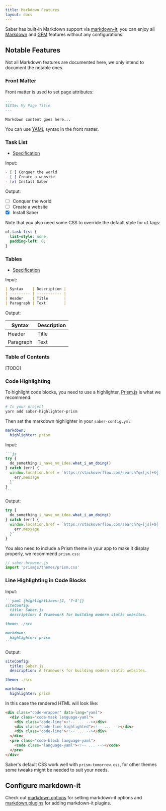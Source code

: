 ```yaml
---
title: Markdown Features
layout: docs
---
```


Saber has built-in Markdown support via [markdown-it](https://github.com/markdown-it/markdown-it), you can enjoy all [Markdown](https://daringfireball.net/linked/2014/01/08/markdown-extension) and [GFM](https://github.github.com/gfm/) features without any configurations.

## Notable Features

Not all Markdown features are documented here, we only intend to document the notable ones.

### Front Matter

Front matter is used to set page attributes:

```markdown
---
title: My Page Title
---

Markdown content goes here...
```

You can use [YAML](https://yaml.org/) syntax in the front matter.

### Task List

- [Specification](https://github.github.com/gfm/#task-list-items-extension-)

Input:

```markdown
- [ ] Conquer the world
- [ ] Create a website
- [x] Install Saber
```

Output:

- [ ] Conquer the world
- [ ] Create a website
- [x] Install Saber

Note that you also need some CSS to override the default style for `ul` tags:

```css
ul.task-list {
  list-style: none;
  padding-left: 0;
}
```

### Tables

- [Specification](https://github.github.com/gfm/#tables-extension-)

Input:

```markdown
| Syntax    | Description |
| --------- | ----------- |
| Header    | Title       |
| Paragraph | Text        |
```

Output:

| Syntax    | Description |
| --------- | ----------- |
| Header    | Title       |
| Paragraph | Text        |

### Table of Contents

[TODO]

### Code Highlighting

To highlight code blocks, you need to use a highlighter, [Prism.js](https://prismjs.com/) is what we recommend:

```bash
# In your project
yarn add saber-highlighter-prism
```

Then set the markdown highlighter in your `saber-config.yml`:

```yaml
markdown:
  highlighter: prism
```

Input:

````markdown
```js
try {
  do_something.i_have_no_idea.what_i_am_doing()
} catch (err) {
  window.location.href = `https://stackoverflow.com/search?q=[js]+${
    err.message
  }`
}
```
````

Output:

```js
try {
  do_something.i_have_no_idea.what_i_am_doing()
} catch (err) {
  window.location.href = `https://stackoverflow.com/search?q=[js]+${
    err.message
  }`
}
```

You also need to include a Prism theme in your app to make it display properly, we recommend `prism.css`:

```js
// saber-browser.js
import 'prismjs/themes/prism.css'
```

### Line Highlighting in Code Blocks

Input:

````markdown
```yaml {highlightLines:[2, '7-8']}
siteConfig:
  title: Saber.js
  description: A framework for building modern static websites.

theme: ./src

markdown:
  highlighter: prism
```
````

Output:

```yaml {highlightLines:[2, '7-8']}
siteConfig:
  title: Saber.js
  description: A framework for building modern static websites.

theme: ./src

markdown:
  highlighter: prism
```

In this case the rendered HTML will look like:

```html
<div class="code-wrapper" data-lang="yaml">
  <div class="code-mask language-yaml">
    <div class="code-line"><!-- ... --></div>
    <div class="code-line highlighted"><!-- ... --></div>
    <div class="code-line"><!-- ... --></div>
  </div>
  <pre class="code-block language-yaml">
    <code class="language-yaml"><!-- ... --></code>
  </pre>
</div>
```

Saber's default CSS work well with `prism-tomorrow.css`, for other themes some tweaks might be needed to suit your needs.

## Configure markdown-it

Check out [markdown.options](./saber-config.md#markdown.options) for setting markdown-it options and [markdown.plugins](./saber-config.md#markdown.plugins) for adding markdown-it plugins.
